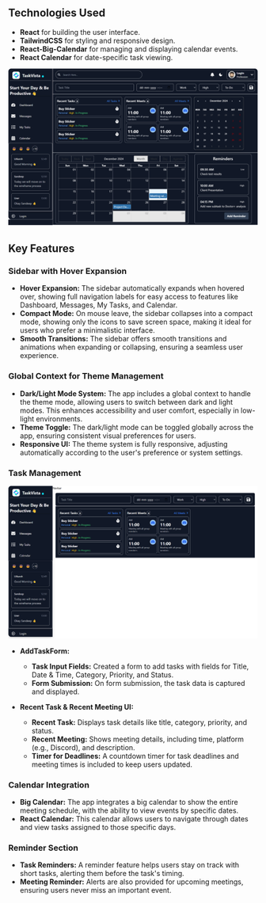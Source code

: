 ## Technologies Used
- **React** for building the user interface.
- **TailwindCSS** for styling and responsive design.
- **React-Big-Calendar** for managing and displaying calendar events.
- **React Calendar** for date-specific task viewing.

![TaskVista Sidebar](./client/src/assets/dashboard.png)

## Key Features

### Sidebar with Hover Expansion
- **Hover Expansion:** The sidebar automatically expands when hovered over, showing full navigation labels for easy access to features like Dashboard, Messages, My Tasks, and Calendar.
- **Compact Mode:** On mouse leave, the sidebar collapses into a compact mode, showing only the icons to save screen space, making it ideal for users who prefer a minimalistic interface.
- **Smooth Transitions:** The sidebar offers smooth transitions and animations when expanding or collapsing, ensuring a seamless user experience.

### Global Context for Theme Management
- **Dark/Light Mode System:** The app includes a global context to handle the theme mode, allowing users to switch between dark and light modes. This enhances accessibility and user comfort, especially in low-light environments.
- **Theme Toggle:** The dark/light mode can be toggled globally across the app, ensuring consistent visual preferences for users.
- **Responsive UI:** The theme system is fully responsive, adjusting automatically according to the user's preference or system settings.

### Task Management
![TaskVista TaskForm && Task UI](./client/src/assets/Tasks_UI.png)
- **AddTaskForm:** 
  - **Task Input Fields:** Created a form to add tasks with fields for Title, Date & Time, Category, Priority, and Status.
  - **Form Submission:** On form submission, the task data is captured and displayed.

- **Recent Task & Recent Meeting UI:**
  - **Recent Task:** Displays task details like title, category, priority, and status.
  - **Recent Meeting:** Shows meeting details, including time, platform (e.g., Discord), and description.
  - **Timer for Deadlines:** A countdown timer for task deadlines and meeting times is included to keep users updated.

### Calendar Integration
- **Big Calendar:** The app integrates a big calendar to show the entire meeting schedule, with the ability to view events by specific dates.
- **React Calendar:** This calendar allows users to navigate through dates and view tasks assigned to those specific days.

### Reminder Section
- **Task Reminders:** A reminder feature helps users stay on track with short tasks, alerting them before the task's timing.
- **Meeting Reminder:** Alerts are also provided for upcoming meetings, ensuring users never miss an important event.


